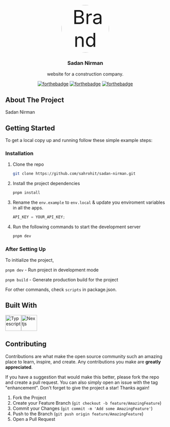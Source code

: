 <!-- PROJECT LOGO -->
<br />
<div align="center">
  <a href="https://github.com/sahrohit/sadan-nirman" style="font-size:60px;">
   <img alt="Brand Logo" src="public/logo.avif"
   height="150"
   style="border-radius:50%" />
  </a>

  <h3 align="center">Sadan Nirman</h3>

  <p align="center">
website for a construction company.
    <br />

[![forthebadge](https://forthebadge.com/images/badges/built-with-love.svg)](https://forthebadge.com)
[![forthebadge](https://forthebadge.com/images/badges/powered-by-electricity.svg)](https://forthebadge.com)
[![forthebadge](https://forthebadge.com/images/badges/made-with-typescript.svg)](https://forthebadge.com)

</div>

## About The Project

Sadan Nirman

<!-- GETTING STARTED -->

## Getting Started

To get a local copy up and running follow these simple example steps:

### Installation

1. Clone the repo
   ```sh copy
   git clone https://github.com/sahrohit/sadan-nirman.git
   ```
2. Install the project dependencies

   ```sh copy
   pnpm install
   ```

3. Rename the `env.example` to `env.local` & update you enviroment variables in all the apps.

   ```js
   API_KEY = YOUR_API_KEY;
   ```

4. Run the following commands to start the development server

   ```sh copy
   pnpm dev
   ```

### After Setting Up

To initialize the project,

`pnpm dev` - Run project in development mode

`pnpm build` - Generate production build for the project

For other commands, check `scripts` in package.json.

## Built With

<div style="display: flex; flex-wrap: wrap;">
<img src="https://img.icons8.com/color/48/000000/typescript.png" title="Typescript" alt="Typescript" width="50" height="50" />
<img src="https://img.icons8.com/color/48/000000/nextjs.png" title="Nextjs" alt="Nextjs" width="50" height="50" />
</div>

## Contributing

Contributions are what make the open source community such an amazing place to learn, inspire, and create. Any contributions you make are **greatly appreciated**.

If you have a suggestion that would make this better, please fork the repo and create a pull request. You can also simply open an issue with the tag "enhancement".
Don't forget to give the project a star! Thanks again!

1. Fork the Project
2. Create your Feature Branch (`git checkout -b feature/AmazingFeature`)
3. Commit your Changes (`git commit -m 'Add some AmazingFeature'`)
4. Push to the Branch (`git push origin feature/AmazingFeature`)
5. Open a Pull Request
